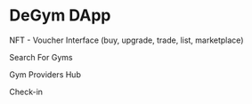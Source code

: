 # DeGym DApp

NFT - Voucher Interface (buy, upgrade, trade, list, marketplace)

Search For Gyms

Gym Providers Hub

Check-in
